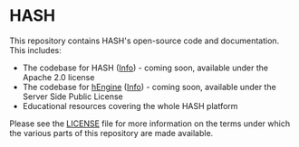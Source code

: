 # HASH

This repository contains HASH's open-source code and documentation. This includes:

- The codebase for HASH ([Info](https://hash.ai/platform/index)) - coming soon, available under the Apache 2.0 license
- The codebase for [hEngine](packages/engine) ([Info](https://hash.ai/platform/engine)) - coming soon, available under the Server Side Public License
- Educational resources covering the whole HASH platform

Please see the [LICENSE](LICENSE.md) file for more information on the terms under which the various parts of this repository are made available.
